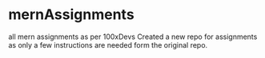 # mernAssignments
all mern assignments as per 100xDevs
Created a new repo for assignments as only a few instructions are needed form the original repo.
